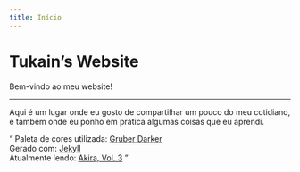 ```yaml
---
title: Início
---
```

<hgroup>
    <h1>Tukain&CloseCurlyQuote;s Website</h1>
    <p>Bem-vindo ao meu website!</p>
</hgroup>
<hr>
<p>
    Aqui é um lugar onde eu gosto de compartilhar um pouco do
    meu cotidiano, e também onde eu ponho em prática algumas
    coisas que eu aprendi.
</p>
<q>
    Paleta de cores utilizada:
    <a href="https://github.com/rexim/gruber-darker-theme">Gruber Darker</a><br>
    Gerado com: <a href="https://jekyllrb.com">Jekyll</a><br>
    Atualmente lendo: <a href="/books#livro_5">Akira, Vol. 3</a>
</q>
